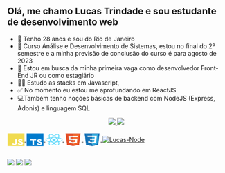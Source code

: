 ## Olá, me chamo Lucas Trindade e sou estudante de desenvolvimento web

- 🤔 Tenho 28 anos e sou do Rio de Janeiro
- 💬 Curso Análise e Desenvolvimento de Sistemas, estou no final do 2º semestre e a minha previsão de conclusão do curso é para agosto de 2023
- 👯 Estou em busca da minha primeira vaga como desenvolvedor Front-End JR ou como estagiário
- 👨‍🎓 Estudo as stacks em Javascript, 
- ✅ No momento eu estou me aprofundando em ReactJS 
- 💻Também tenho noções básicas de backend com NodeJS (Express, Adonis) e linguagem SQL 


<div align="center">
  <a href="https://github.com/trslucas">
  <img height="180em" src="https://github-readme-stats.vercel.app/api?username=trslucas&show_icons=true&theme=gotham&include_all_commits=true&count_private=true"/>
  <img height="180em" src="https://github-readme-stats.vercel.app/api/top-langs/?username=trslucas&layout=compact&langs_count=7&theme=gotham"/>
</div>

  <div style="display: inline_block"><br>   
  <img align="center" alt="Lucas-Js" height="30" width="40" src="https://raw.githubusercontent.com/devicons/devicon/master/icons/javascript/javascript-plain.svg">
  <img align="center" alt="Lucas-Ts" height="30" width="40" src="https://raw.githubusercontent.com/devicons/devicon/master/icons/typescript/typescript-plain.svg">
  <img align="center" alt="Lucas-React" height="30" width="40" src="https://raw.githubusercontent.com/devicons/devicon/master/icons/react/react-original.svg">
  <img align="center" alt="Lucas-HTML" height="30" width="40" src="https://raw.githubusercontent.com/devicons/devicon/master/icons/html5/html5-original.svg">
  <img align="center" alt="Lucas-CSS" height="30" width="40" src="https://raw.githubusercontent.com/devicons/devicon/master/icons/css3/css3-original.svg">
<img align="center" alt="Lucas-Node" height="30" width="40"  src="https://cdn.jsdelivr.net/gh/devicons/devicon/icons/nodejs/nodejs-original.svg" />
          
</div>
  
  ##
  
  <div> 
  <a href="https://instagram.com/trslucas" target="_blank"><img src="https://img.shields.io/badge/-Instagram-%23E4405F?style=for-the-badge&logo=instagram&logoColor=white" target="_blank"></a>
  <a href = "mailto:trslucas20@gmail.com"><img src="https://img.shields.io/badge/-Gmail-%23333?style=for-the-badge&logo=gmail&logoColor=white" target="_blank"></a>
  <a href="https://www.linkedin.com/in/trslucas" target="_blank"><img src="https://img.shields.io/badge/-LinkedIn-%230077B5?style=for-the-badge&logo=linkedin&logoColor=white" target="_blank"></a> 
    
</div>


